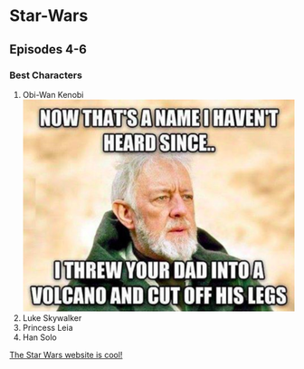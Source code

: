 # Star-Wars

## Episodes 4-6
### Best Characters
1. Obi-Wan Kenobi
![Obi-Wan Kenobi](https://github.com/joannaortega/Star-Wars/blob/master/Obiiiiiiiiiiii.png)
2. Luke Skywalker
3. Princess Leia
4. Han Solo

[The Star Wars website is cool!](www.starwars.com)

